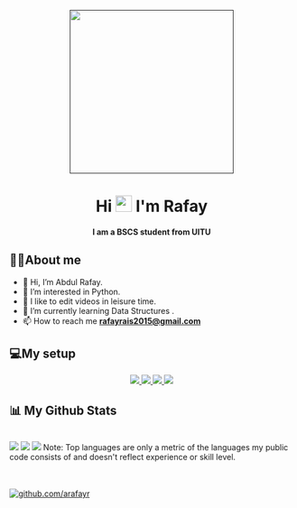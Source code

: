 <p align="center" > 
    <a href="" target="_blank"> <img height="290px"src="https://i.pinimg.com/originals/2b/b4/47/2bb447c6f6b5a3f133aeee9d4d1c2b3f.gif"/> </a>
<p/>
<p/>

<h1 align="center">Hi <img src="https://raw.githubusercontent.com/MartinHeinz/MartinHeinz/master/wave.gif" width=29px"> I'm Rafay</h1>
<h4 align="center">I am a BSCS student from UITU</h4>

##  🙋‍♂️About me
  
- 👋 Hi, I’m Abdul Rafay.
- 👀 I’m interested in Python.
- 🎥 I like to edit videos in leisure time.
- 🌱 I’m currently learning Data Structures .
- 📫 How to reach me **rafayrais2015@gmail.com**

<!---
arafayr/arafayr is a ✨ special ✨ repository because its `README.md` (this file) appears on your GitHub profile.
You can click the Preview link to take a look at your changes.
--->

##  💻My setup
<p align="center"> 
    <a href="" target="_blank"> <img src="https://img.shields.io/badge/Windows-0078D6?style=for-the-badge&logo=windows&logoColor=white"/> </a>
    <a href="" target="_blank"> <img src="https://img.shields.io/badge/Intel-Core_i3_7th-0071C5?style=for-the-badge&logo=intel&logoColor=white"/> </a>
    <a href="" target="_blank"> <img src="https://img.shields.io/badge/AMD-Radeon_RX_580-ED1C24?style=for-the-badge&logo=amd&logoColor=white"/> </a> 
    <a href="" target="_blank"> <img src="https://camo.githubusercontent.com/55d09c07d331f85c42d9a292ec961b29899afd55151702f6d2d1a4dd30a8b107/68747470733a2f2f696d672e736869656c64732e696f2f62616467652f52414d2d3847422d2532333030373143352e7376673f267374796c653d666f722d7468652d6261646765266c6f676f436f6c6f723d7768697465"/> </a> 
    
</p>
  
  ## 📊 My Github Stats

  <br/>
    <img src="https://github-readme-stats.vercel.app/api?username=arafayr&theme=chartreuse-dark">
    <img src="https://github-readme-streak-stats.herokuapp.com/?user=arafayr&theme=chartreuse-dark">
  <img src="https://github-readme-stats.vercel.app/api/top-langs/?username=arafayr&theme=chartreuse-dark">
  Note:</b> Top languages are only a metric of the languages my public code consists of and doesn't reflect experience or skill level.



<br/><br/>
<a href=https://github.com/arafay><img src="https://img.shields.io/badge/-Follow%20me-blue" alt="github.com/arafayr">
